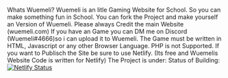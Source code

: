 Whats Wuemeli?
Wuemeli is an litle Gaming Website for School. So you can make something fun in School. 
You can fork the Project and make yourself an Version of Wuemeli.
Please always Credit the main Website (wuemeli.com)
If you have an Game you can DM me on Discord (Wuemeli#4666)so i can upload it to Wuemeli. The Game must be written in HTML, Javascript or any other Browser Language.
PHP is not Supported.
If you want to Publisch the Site be sure to use Netlify. (Its free and Wuemelis Website Code is written for Netlify)
The Project is under:
Status of Building: [![Netlify Status](https://api.netlify.com/api/v1/badges/231373a7-ff77-44a4-add6-2c7da16e326b/deploy-status)](https://app.netlify.com/sites/wuemeli/deploys)
